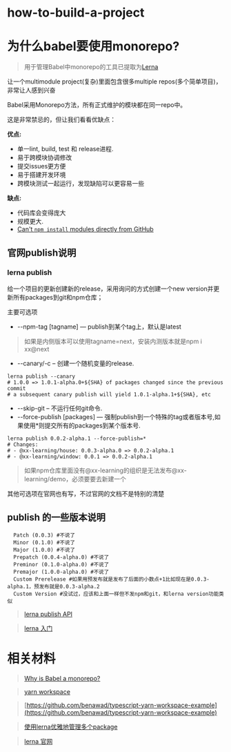 # how-to-build-a-project

# 为什么babel要使用monorepo?

> 用于管理Babel中monorepo的工具已提取为[Lerna](https://github.com/lerna/lerna)

让一个multimodule project(复杂)里面包含很多multiple repos(多个简单项目)，非常让人感到兴奋

Babel采用Monorepo方法，所有正式维护的模块都在同一repo中。

这是非常禁忌的，但让我们看看优缺点：

**优点:**

 * 单一lint, build, test 和 release进程.
 * 易于跨模块协调修改
 * 提交issues更方便
 * 易于搭建开发环境
 * 跨模块测试一起运行，发现缺陷可以更容易一些

**缺点:**

 * 代码库会变得庞大
 * 规模更大.
 * [Can't `npm install` modules directly from GitHub](https://github.com/npm/npm/issues/2974)

## 官网publish说明

### lerna publish

给一个项目的更新创建新的release，采用询问的方式创建一个new version并更新所有packages到git和npm仓库；

主要可选项

+ --npm-tag [tagname] — publish到某个tag上，默认是latest
> 如果是内侧版本可以使用tagname=next，安装内测版本就是npm i xx@next
+ --canary/-c – 创建一个随机变量的release.
```
lerna publish --canary
# 1.0.0 => 1.0.1-alpha.0+${SHA} of packages changed since the previous commit
# a subsequent canary publish will yield 1.0.1-alpha.1+${SHA}, etc
```
+ --skip-git – 不运行任何git命令.
+ --force-publish [packages] — 强制publish到一个特殊的tag或者版本号,如果使用*则提交所有的packages到某个版本号.
```
lerna publish 0.0.2-alpha.1 --force-publish=*
# Changes:
# - @xx-learning/house: 0.0.3-alpha.0 => 0.0.2-alpha.1
# - @xx-learning/window: 0.0.1 => 0.0.2-alpha.1
```

> 如果npm仓库里面没有@xx-learning的组织是无法发布@xx-learning/demo，必须要要去新建一个

其他可选项在官网也有写，不过官网的文档不是特别的清楚

## publish 的一些版本说明

```
  Patch (0.0.3) #不说了
  Minor (0.1.0) #不说了
  Major (1.0.0) #不说了
  Prepatch (0.0.4-alpha.0) #不说了
  Preminor (0.1.0-alpha.0) #不说了
  Premajor (1.0.0-alpha.0) #不说了
  Custom Prerelease #如果用预发布就是发布了后面的小数点+1比如现在是0.0.3-alpha.1，预发布就是0.0.3-alpha.2
  Custom Version #没试过，应该和上面一样但不发npm和git，和lerna version功能类似
```


> [lerna publish API](https://github.com/lerna/lerna/tree/master/commands/publish#readme)

> [lerna 入门](https://www.jianshu.com/p/63ec67445b0f)

# 相关材料
> [Why is Babel a monorepo?](https://github.com/babel/babel/blob/master/doc/design/monorepo.md)

> [yarn workspace](https://yarnpkg.com/zh-Hans/docs/cli/workspace)

> [https://github.com/benawad/typescript-yarn-workspace-example](https://github.com/benawad/typescript-yarn-workspace-example)

> [使用lerna优雅地管理多个package](https://zhuanlan.zhihu.com/p/35237759)

> [lerna 官网](https://lernajs.io/)